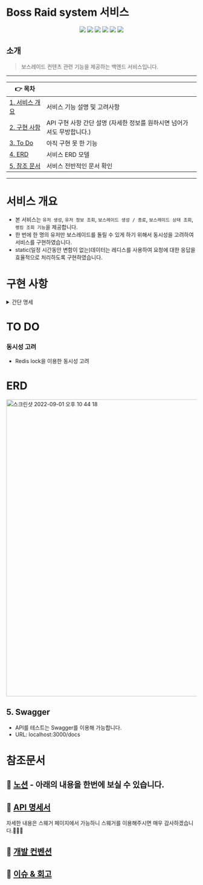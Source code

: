 # Boss Raid system 서비스

<div align="center">
  <img src="https://img.shields.io/badge/node-16.17.0-339933?logo=node.js"> 
  <img src="https://img.shields.io/badge/NestJS-9.0.0-E0234E?logo=NestJS"> 
  <img src="https://img.shields.io/badge/TypeScript-4.4.5-3178C6?logo=typescript"> 
  <img src="https://img.shields.io/badge/Postgres-14-4479A1?logo=Postgresql"> 
  <img src="https://img.shields.io/badge/Swagger-6.1.0-DC382D?logo=swagger"> 
  <img src="https://img.shields.io/badge/TypeORM-0.3.9-010101"> 
</div>

## 소개

> 보스레이드 컨텐츠 관련 기능을 제공하는 백엔드 서비스입니다.

---

| 👉 목차                        |                                                                         |
| ------------------------------ | ----------------------------------------------------------------------- |
| [1. 서비스 개요](#서비스-개요) | 서비스 기능 설명 및 고려사항                                            |
| [2. 구현 사항](#구현-사항)     | API 구현 사항 간단 설명 (자세한 정보를 원하시면 넘어가셔도 무방합니다.) |
| [3. To Do](#to-do)             | 아직 구현 못 한 기능                                                    |
| [4. ERD](#erd)                 | 서비스 ERD 모델                                                         |
| [5. 참조 문서](#참조-문서)     | 서비스 전반적인 문서 확인                                               |

---

# 서비스 개요

- 본 서비스는 `유저 생성`, `유저 정보 조회`, `보스레이드 생성 / 종료`, `보스레이드 상태 조회`, `랭킹 조회 기능`을 제공합니다.
- 한 번에 한 명의 유저만 보스레이드를 돌릴 수 있게 하기 위해서 동시성을 고려하여 서비스를 구현하였습니다.
- static(일정 시간동안 변함이 없는)데이터는 레디스를 사용하여 요청에 대한 응답을 효율적으로 처리하도록 구현하였습니다.

# 구현 사항

<details>
<summary>간단 명세</summary>
<div markdown="1">

### 유저

- 유저 생성

  - 중복되지 않는 userId를 생성
  - 생성된 userId를 응답

- 유저 조회
  - 해당 유저의 보스레이드 총 점수와 참여기록 응답

### 보스 레이드

- 보스레이드 상태 조회

  - 보스레이드 현재 상태 응답
    - canEnter: 입장 가능 여부
    - enteredUserId: 현재 진행중인 유저가 있다면, 해당 유저의 id
  - 입장 가능 조건: 한 번에 한 명의 유저만 보스레이드를 진행할 수 있음.
    - 아무도 보스레이드를 시작한 기록이 없다면 시작 가능
    - 시작한 기록이 있다면 마지막으로 시작한 유저가 보스레이드를 종료했거나 마지막으로 시작한 시간으로부터 **레이드 제한 시간**만큼 경과되었어야 함

- 보스레이드 시작

  - 레이드 시작 가능: 중복되지 않는 raidRecordId를 생성하여 `{ isEntered:true }`와 함께 응답
  - 레이드 시작 불가: `{ isEntered: false }`응답

- 보스레이드 종료
  - raidRecordId 종료 처리
    - 레이드 level에 따른 score 반영
  - 유효성 검사
    - 저장된 userId와 raidRecordId 일치하지 않다면 예외 처리
    - 시작한 시간으로부터 **레이드 제한 시간**이 지났다면 예외 처리
- 보스레이드 랭킹 조회

  - 보스레이드 **totalScore 내림차순**으로 랭킹을 조회\.

    </div>

</details>

# TO DO

### 동시성 고려

- Redis lock을 이용한 동시성 고려

# ERD

<img width="785" alt="스크린샷 2022-09-01 오후 10 44 18" src="https://user-images.githubusercontent.com/54757435/191417502-00de0298-09d5-4df5-9049-ae3b8041cd62.png">
</br>

## 5. Swagger

- API를 테스트는 Swagger를 이용해 가능합니다.
- URL: localhost:3000/docs

# 참조문서

## 📒 [노션](https://www.notion.so/raid-service-e0373b47ad9f4a59959606304abda17b) - 아래의 내용을 한번에 보실 수 있습니다.

## 📒 [API 명세서](https://www.notion.so/4-API-89b65a63a31a488e951a7a723de8c840)

자세한 내용은 스웨거 페이지에서 가능하니 스웨거를 이용해주시면 매우 감사하겠습니다.🙇🏻‍♂️

## 📌 [개발 컨벤션](https://www.notion.so/2-Convention-Code-a22bd5aebcbc4116bf7d88107b13af13)

## 🥵 [이슈 & 회고](https://www.notion.so/61ab86aa557d47c6a394d62fd813cf50)
